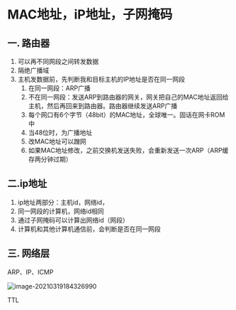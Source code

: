 # MAC地址，iP地址，子网掩码

## 一. 路由器

1. 可以再不同网段之间转发数据
2. 隔绝广播域
3. 主机发数据前，先判断我和目标主机的IP地址是否在同一网段
   1. 在同一网段：ARP广播
   2. 不在同一网段：发送ARP到路由器的网关，网关把自己的MAC地址返回给主机，然后再回来到路由器。路由器继续发送ARP广播
   3. 每个网口有6个字节（48bit）的MAC地址，全球唯一。固话在网卡ROM中
   4. 当48位时，为广播地址
   5. 改MAC地址可以蹭网
   6. 如果MAC地址修改，之前交换机发送失败，会重新发送一次ARP（ARP缓存两分钟过期）

## 二.ip地址

1. ip地址两部分：主机id，网络id，
2. 同一网段的计算机，网络id相同
3. 通过子网掩码可以计算出网络id（网段）
4. 计算机和其他计算机通信前，会判断是否在同一网段



## 三. 网络层

ARP、IP、ICMP

![image-20210319184326990](C:\Users\Administrator\AppData\Roaming\Typora\typora-user-images\image-20210319184326990.png)

TTL

